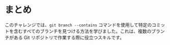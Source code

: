# まとめ

このチャレンジでは、`git branch --contains` コマンドを使用して特定のコミットを含むすべてのブランチを見つける方法を学びました。これは、複数のブランチがある Git リポジトリで作業する際に役立つスキルです。
